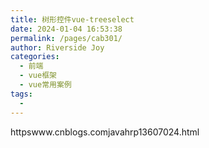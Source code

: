 ```yaml
---
title: 树形控件vue-treeselect
date: 2024-01-04 16:53:38
permalink: /pages/cab301/
author: Riverside Joy
categories:
  - 前端
  - vue框架
  - vue常用案例
tags:
  - 
---
```

httpswww.cnblogs.comjavahrp13607024.html